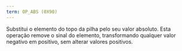 ```yaml
---
term: OP_ABS (0X90)
---
```


Substitui o elemento do topo da pilha pelo seu valor absoluto. Esta operação remove o sinal do elemento, transformando qualquer valor negativo em positivo, sem alterar valores positivos.